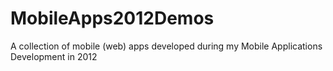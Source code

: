 MobileApps2012Demos
===================

A collection of mobile (web) apps developed during my Mobile Applications Development in 2012